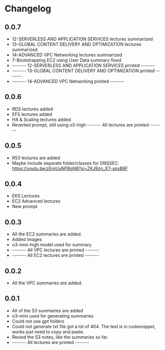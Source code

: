 # Changelog 

## 0.0.7
- 12-SERVERLESS AND APPLICATION SERVICES lectures summarized 
- 13-GLOBAL CONTENT DELIVERY AND OPTIMIZATION lectures summarized 
- 14-ADVANCED VPC Networking lectures summarized 
- 7-Bootstrapping EC2 using User Data summary fixed
-  ------- 12-SERVERLESS AND APPLICATION SERVICES printed -------
-  ------- 13-GLOBAL CONTENT DELIVERY AND OPTIMIZATION printed  -------
-  ------- 14-ADVANCED VPC Networking printed -------

## 0.0.6
- RDS lectures added
- EFS lectures added
- HA & Scaling lectures added
- Reverted prompt, still using o3-high
------- All lectures are printed -------

## 0.0.5
- R53 lectures are added
- Maybe include separate folder/classes for DNSSEC: https://youtu.be/zEmUuNFBgN8?si=ZKJ9zn_X7-xpsB8F

## 0.0.4
- EKS Lectures 
- EC2 Advanced lectures
- New prompt

## 0.0.3
- All the EC2 summaries are added.
- Added images
- o3-mini-high model used for summary
- ------- All VPC lectures are printed -------
- ------- All EC2 lectures are printed -------

## 0.0.2
- All the VPC summaries are added. 

## 0.0.1
- All of the S3 summaries are added
- o3-mini used for generating summaries
- Could not use gpt folders
- Could not generate txt file got a lot of 404. The text is in codesnippet, works just need to copy and paste.
- Revied the S3 notes, like the summaries so far.
- ------- All lectures are printed -------